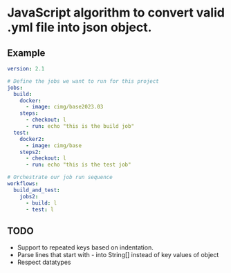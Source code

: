 # JavaScript algorithm to convert valid .yml file into json object.

## Example

```yml
version: 2.1

# Define the jobs we want to run for this project
jobs:
  build:
    docker:
      - image: cimg/base2023.03
    steps:
      - checkout: l
      - run: echo "this is the build job"
  test:
    docker2:
      - image: cimg/base
    steps2:
      - checkout: l
      - run: echo "this is the test job"

# Orchestrate our job run sequence
workflows:
  build_and_test:
    jobs2:
      - build: l
      - test: l
```

## TODO

- Support to repeated keys based on indentation.
- Parse lines that start with - into String[] instead of key values of object
- Respect datatypes
